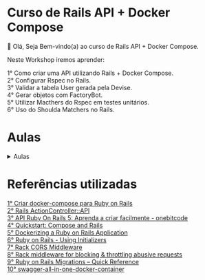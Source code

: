 # Curso de Rails API + Docker Compose

👋 Olá, Seja Bem-vindo(a) ao curso de Rails API + Docker Compose.

Neste Workshop iremos aprender:  

1° Como criar uma API utilizando Rails + Docker Compose.  
2° Configurar Rspec no Rails.  
3° Validar a tabela User gerada pela Devise.  
4° Gerar objetos com FactoryBot.  
5° Utilizar Macthers do Rspec em testes unitários.  
6° Uso do Shoulda Matchers no Rails.

# Aulas
<details>
    <summary>Aulas</summary>
    <ul>
        <li><a href="https://github.com/claudimf/curso_api_rails_7/blob/main/Aulas/01_instala%C3%A7%C3%A3o.md">01 Instalação</a></li>
    </ul>
    <ul>
        <li><a href="https://github.com/claudimf/curso_api_rails_docker/blob/main/Aulas/02_Configurar_Rack.md">02 Configurar Rack</a></li>
    </ul>
    <ul>
        <li><a href="https://github.com/claudimf/curso_api_rails_docker/blob/main/Aulas/03_Configurar_Devise.md">02 Configurar Devise</a></li>
    </ul>
</details>

# Referências utilizadas
[1° Criar docker-compose para Ruby on Rails](https://docs.docker.com/compose/rails/)  
[2° Rails ActionController::API](https://api.rubyonrails.org/classes/ActionController/API.html)  
[3° API Ruby On Rails 5: Aprenda a criar facilmente - onebitcode](https://onebitcode.com/api-completa-rails/)  
[4° Quickstart: Compose and Rails](https://docs.docker.com/samples/rails/)  
[5° Dockerizing a Ruby on Rails Application](https://semaphoreci.com/community/tutorials/dockerizing-a-ruby-on-rails-application)  
[6° Ruby on Rails - Using Initializers](https://guides.rubyonrails.org/v2.3/configuring.html#using-initializers)  
[7° Rack CORS Middleware](https://github.com/cyu/rack-cors)  
[8° Rack middleware for blocking & throttling abusive requests](https://github.com/rack/rack-attack)  
[9° Ruby on Rails Migrations – Quick Reference](https://www.ralfebert.com/snippets/ruby-rails/models-tables-migrations-cheat-sheet/)  
[10° swagger-all-in-one-docker-container](https://github.com/elevennines-inc/swagger-all-in-one-docker-compose)  